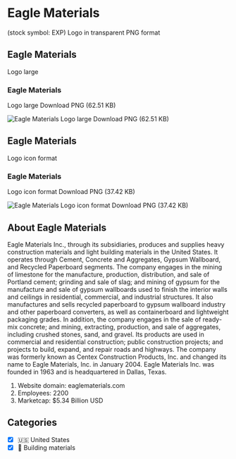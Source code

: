 # Eagle Materials
 (stock symbol: EXP) Logo in transparent PNG format

## Eagle Materials
 Logo large

### Eagle Materials
 Logo large Download PNG (62.51 KB)

![Eagle Materials
 Logo large Download PNG (62.51 KB)](/img/orig/EXP_BIG-45eff3ff.png)

## Eagle Materials
 Logo icon format

### Eagle Materials
 Logo icon format Download PNG (37.42 KB)

![Eagle Materials
 Logo icon format Download PNG (37.42 KB)](/img/orig/EXP-4617c4c2.png)

## About Eagle Materials


Eagle Materials Inc., through its subsidiaries, produces and supplies heavy construction materials and light building materials in the United States. It operates through Cement, Concrete and Aggregates, Gypsum Wallboard, and Recycled Paperboard segments. The company engages in the mining of limestone for the manufacture, production, distribution, and sale of Portland cement; grinding and sale of slag; and mining of gypsum for the manufacture and sale of gypsum wallboards used to finish the interior walls and ceilings in residential, commercial, and industrial structures. It also manufactures and sells recycled paperboard to gypsum wallboard industry and other paperboard converters, as well as containerboard and lightweight packaging grades. In addition, the company engages in the sale of ready-mix concrete; and mining, extracting, production, and sale of aggregates, including crushed stones, sand, and gravel. Its products are used in commercial and residential construction; public construction projects; and projects to build, expand, and repair roads and highways. The company was formerly known as Centex Construction Products, Inc. and changed its name to Eagle Materials, Inc. in January 2004. Eagle Materials Inc. was founded in 1963 and is headquartered in Dallas, Texas.

1. Website domain: eaglematerials.com
2. Employees: 2200
3. Marketcap: $5.34 Billion USD


## Categories
- [x] 🇺🇸 United States
- [x] 🧱 Building materials
